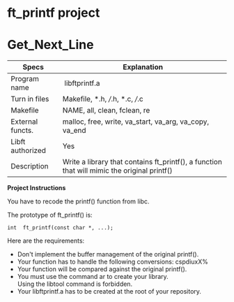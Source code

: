 # ft_printf project

# Get_Next_Line

| Specs  | Explanation |
| ------------- | ------------- |
| Program name | libftprintf.a |
| Turn in files | Makefile, *.h, */*.h, *.c, */*.c |
| Makefile | NAME, all, clean, fclean, re |
| External functs. | malloc, free, write, va_start, va_arg, va_copy, va_end |
| Libft authorized | Yes |
| Description | Write a library that contains ft_printf(), a function that will mimic the original printf() |

**Project Instructions**

You have to recode the printf() function from libc.

The prototype of ft_printf() is:

<pre><code>int  ft_printf(const char *, ...);
</code></pre>

Here are the requirements:

- Don't implement the buffer management of the original printf().
- Your function has to handle the following conversions: cspdiuxX%
- Your function will be compared against the original printf().
- You must use the command ar to create your library. <br/> Using the libtool command is forbidden.
- Your libftprintf.a has to be created at the root of your repository.
